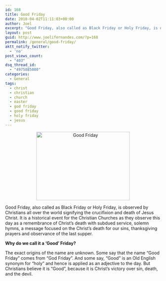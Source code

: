 ```yaml
---
id: 168
title: Good Friday
date: 2010-04-02T11:11:03+00:00
author: Joel
excerpt: "Good Friday, also called as Black Friday or Holy Friday, is observed by Christians all over the world signifying the crucifixion and death of Jesus Christ. It is a historical event for the Christian Churches as they observe this day as a remembrance of Christ's death with subdued service, solemn hymns, a message focused on the Christ’s death for our sins, thanksgiving prayers and observance of the last supper."
layout: post
guid: http://www.joelifernandes.com/?p=168
permalink: /general/good-friday/
aktt_notify_twitter:
  - 'no'
post_views_count:
  - "403"
dsq_thread_id:
  - "4975885080"
categories:
  - General
tags:
  - christ
  - christian
  - church
  - easter
  - god friday
  - good friday
  - holy friday
  - jesus
---
```

<p style="text-align: center;">
  <a href="http://www.flickr.com/photos/joelfernandes/3764860376/in/set-72157621913694168/"><img class="aligncenter" title="Good Friday" src="http://farm3.static.flickr.com/2538/3764860376_094b3c10fb.jpg" alt="Good Friday" width="302" height="221" /></a>
</p>

Good Friday, also called as Black Friday or Holy Friday, is observed by Christians all over the world signifying the crucifixion and death of Jesus Christ. It is a historical event for the Christian Churches as they observe this day as a remembrance of Christ&#8217;s death with subdued service, solemn hymns, a message focused on the Christ’s death for our sins, thanksgiving prayers and observance of the last supper.

**Why do we call it a &#8216;Good&#8217; Friday?**

The exact origins of the name are unknown. Some say that the name &#8220;Good Friday&#8221; comes from &#8220;God Friday&#8221;. And some say, &#8220;Good&#8221; is an Old English synonym for &#8220;holy&#8221; and hence is applied as an adjective to the day. But Christians believe it is &#8220;Good&#8221;, because it is Christ&#8217;s victory over sin, death, and the devil.